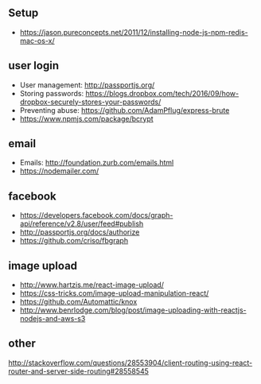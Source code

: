 ## Setup
* https://jason.pureconcepts.net/2011/12/installing-node-js-npm-redis-mac-os-x/


## user login
* User management: http://passportjs.org/
* Storing passwords: https://blogs.dropbox.com/tech/2016/09/how-dropbox-securely-stores-your-passwords/
* Preventing abuse: https://github.com/AdamPflug/express-brute
* https://www.npmjs.com/package/bcrypt

## email 
* Emails: http://foundation.zurb.com/emails.html
* https://nodemailer.com/

## facebook
* https://developers.facebook.com/docs/graph-api/reference/v2.8/user/feed#publish
* http://passportjs.org/docs/authorize
* https://github.com/criso/fbgraph

## image upload
* http://www.hartzis.me/react-image-upload/
* https://css-tricks.com/image-upload-manipulation-react/
* https://github.com/Automattic/knox
* http://www.benrlodge.com/blog/post/image-uploading-with-reactjs-nodejs-and-aws-s3

## other
http://stackoverflow.com/questions/28553904/client-routing-using-react-router-and-server-side-routing#28558545

